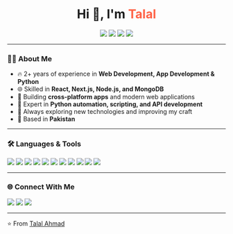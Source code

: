 <!-- Modern GitHub Profile README -->

<h1 align="center">Hi 👋, I'm <span style="color:#ff6347;">Talal</span></h1>

<p align="center">
  <img src="https://img.shields.io/badge/Web%20Developer-%2300C4CC.svg?&style=for-the-badge&logo=Google-chrome&logoColor=white"/>
  <img src="https://img.shields.io/badge/App%20Developer-%234285F4.svg?&style=for-the-badge&logo=Android&logoColor=white"/>
  <img src="https://img.shields.io/badge/Python%20Expert-%233776AB.svg?&style=for-the-badge&logo=python&logoColor=ffdd54"/>
  <img src="https://img.shields.io/badge/Tech%20Enthusiast-%23FF4500.svg?&style=for-the-badge&logo=rocket&logoColor=white"/>
</p>

---

### 👨‍💻 About Me
- 🔥 2+ years of experience in **Web Development, App Development & Python**
- 🌐 Skilled in **React, Next.js, Node.js, and MongoDB**
- 📱 Building **cross-platform apps** and modern web applications
- 🐍 Expert in **Python automation, scripting, and API development**
- 🎯 Always exploring new technologies and improving my craft
- 📍 Based in **Pakistan**

---

### 🛠️ Languages & Tools
<p align="left">
  <img src="https://img.shields.io/badge/Python-3670A0?style=for-the-badge&logo=python&logoColor=ffdd54"/>
  <img src="https://img.shields.io/badge/C-00599C?style=for-the-badge&logo=c&logoColor=white"/>
  <img src="https://img.shields.io/badge/C++-00599C?style=for-the-badge&logo=c%2B%2B&logoColor=white"/>
  <img src="https://img.shields.io/badge/JavaScript-323330?style=for-the-badge&logo=javascript&logoColor=f7df1e"/>
  <img src="https://img.shields.io/badge/React-20232a?style=for-the-badge&logo=react&logoColor=61dafb"/>
  <img src="https://img.shields.io/badge/Next.js-000000?style=for-the-badge&logo=next.js&logoColor=white"/>
  <img src="https://img.shields.io/badge/Node.js-43853d?style=for-the-badge&logo=node.js&logoColor=white"/>
  <img src="https://img.shields.io/badge/Express.js-404d59?style=for-the-badge"/>
  <img src="https://img.shields.io/badge/MongoDB-4EA94B?style=for-the-badge&logo=mongodb&logoColor=white"/>
  <img src="https://img.shields.io/badge/Git-F05032?style=for-the-badge&logo=git&logoColor=white"/>
  <img src="https://img.shields.io/badge/GitHub-181717?style=for-the-badge&logo=github&logoColor=white"/>
</p>

---

### 🌐 Connect With Me
<p align="left">
  <a href="mailto:talaljalil164@gmail.com"><img src="https://img.shields.io/badge/Email-D14836?style=for-the-badge&logo=gmail&logoColor=white"/></a>
  <a href="https://linkedin.com/in/yourusername"><img src="https://img.shields.io/badge/LinkedIn-0e76a8?style=for-the-badge&logo=linkedin&logoColor=white"/></a>
  <a href="https://yourwebsite.com"><img src="https://img.shields.io/badge/Portfolio-000000?style=for-the-badge&logo=react&logoColor=61DAFB"/></a>
</p>

---

⭐️ From [Talal Ahmad](https://github.com/talalahmad789)
